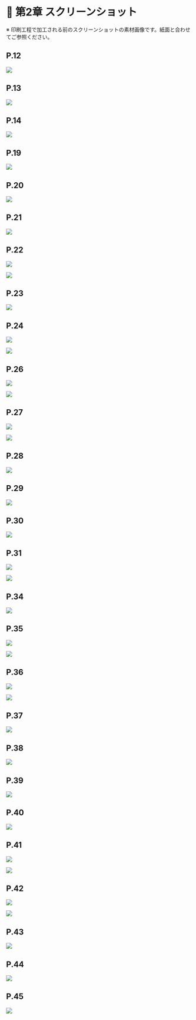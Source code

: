 # 📕 第2章 スクリーンショット

※ 印刷工程で加工される前のスクリーンショットの素材画像です。紙面と合わせてご参照ください。

## P.12

![](../screenshots/p12.png)

## P.13

![](../screenshots/p13.png)

## P.14

![](../screenshots/p14.png)

## P.19

![](../screenshots/p19.png)

## P.20

![](../screenshots/p20.png)

## P.21

![](../screenshots/p21.png)

## P.22

![](../screenshots/p22.png)

![](../screenshots/p22_2.png)

## P.23

![](../screenshots/p23.png)

## P.24

![](../screenshots/p24.png)

![](../screenshots/p24_2.png)

## P.26

![](../screenshots/p26.png)

![](../screenshots/p26_2.png)

## P.27

![](../screenshots/p27.png)

![](../screenshots/p27_2.png)

## P.28

![](../screenshots/p28.png)

## P.29

![](../screenshots/p29.png)

## P.30

![](../screenshots/p30.png)

## P.31

![](../screenshots/p31.png)

![](../screenshots/p31_2.png)

## P.34

![](../screenshots/p34.png)

## P.35

![](../screenshots/p35.png)

![](../screenshots/p35_2.png)

## P.36

![](../screenshots/p36.png)

![](../screenshots/p36_2.png)

## P.37

![](../screenshots/p37.png)

## P.38

![](../screenshots/p38.png)

## P.39

![](../screenshots/p39.png)

## P.40

![](../screenshots/p40.png)

## P.41

![](../screenshots/p41.png)

![](../screenshots/p41_2.png)

## P.42

![](../screenshots/p42.png)

![](../screenshots/p42_2.png)

## P.43

![](../screenshots/p43.png)

## P.44

![](../screenshots/p44.png)

## P.45

![](../screenshots/p45.png)

